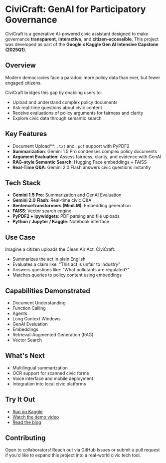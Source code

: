 # CiviCraft: GenAI for Participatory Governance

CiviCraft is a generative AI-powered civic assistant designed to make governance **transparent**, **interactive**, and **citizen-accessible**. This project was developed as part of the **Google x Kaggle Gen AI Intensive Capstone (2025Q1)**.

## Overview
Modern democracies face a paradox: more policy data than ever, but fewer engaged citizens. 

CiviCraft bridges this gap by enabling users to:
- Upload and understand complex policy documents
- Ask real-time questions about civic content
- Receive evaluations of policy arguments for fairness and clarity
- Explore civic data through semantic search

##  Key Features
- Document Upload**: `.txt` and `.pdf` support with PyPDF2
- **Summarization**: Gemini 1.5 Pro condenses complex policy documents
- **Argument Evaluation**: Assess fairness, clarity, and evidence with GenAI
- **RAG-style Semantic Search**: Hugging Face embeddings + FAISS
- **Real-Time Q&A**: Gemini 2.0 Flash answers civic questions instantly

## Tech Stack
- **Gemini 1.5 Pro**: Summarization and GenAI Evaluation
- **Gemini 2.0 Flash**: Real-time civic Q&A
- **SentenceTransformers (MiniLM)**: Embedding generation
- **FAISS**: Vector search engine
- **PyPDF2 + ipywidgets**: PDF parsing and file uploads
- **Python / Jupyter / Kaggle**: Notebook interface

## Use Case
Imagine a citizen uploads the Clean Air Act. CiviCraft:
- Summarizes the act in plain English
- Evaluates a claim like: "This act is unfair to industry"
- Answers questions like: "What pollutants are regulated?"
- Matches queries to policy content using embeddings

## Capabilities Demonstrated
-  Document Understanding
-  Function Calling
-  Agents
-  Long Context Windows
-  GenAI Evaluation
-  Embeddings
-  Retrieval-Augmented Generation (RAG)
-  Vector Search

## What's Next
- Multilingual summarization
- OCR support for scanned civic forms
- Voice interface and mobile deployment
- Integration into local civic platforms

##  Try It Out
- [Run on Kaggle](https://www.kaggle.com/code/chamander01/civiccraft)
- [Watch the demo video](https://www.youtube.com/watch?v=-D6BHrDJGMY)
- [Read the blog](https://medium.com/@bigbangygvip1/civic-craft-capstone-project-1f0cffd496a9)

## Contributing
Open to collaborators! Reach out via GitHub Issues or submit a pull request if you'd like to expand this project into a real-world civic tech tool.

